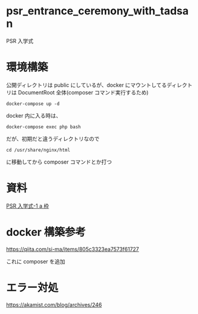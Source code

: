 <!-- @format -->

# psr_entrance_ceremony_with_tadsan

PSR 入学式

# 環境構築

公開ディレクトリは public にしているが、docker にマウントしてるディレクトリは DocumentRoot 全体(composer コマンド実行するため)

```
docker-compose up -d
```

docker 内に入る時は、

```
docker-compose exec php bash
```

だが、初期だと違うディレクトリなので

```
cd /usr/share/nginx/html
```

に移動してから composer コマンドとか打つ

# 資料

[PSR 入学式-1 a 枠](https://hackmd.io/@uzulla/Bk1JDuO8u)

# docker 構築参考

https://qiita.com/si-ma/items/805c3323ea7573f61727

これに composer を追加

# エラー対処

https://akamist.com/blog/archives/246
